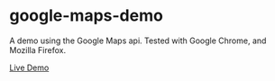 # google-maps-demo
A demo using the Google Maps api. Tested with Google Chrome, and Mozilla Firefox.

[Live Demo](http://sabof.github.io/google-maps-demo)
